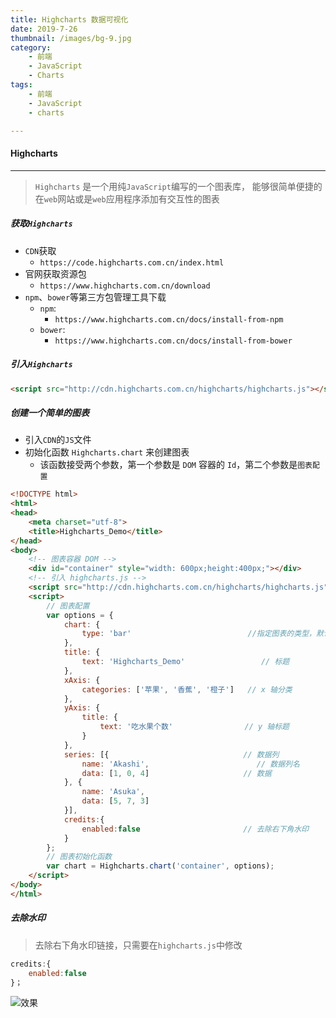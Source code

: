 ```yaml
---
title: Highcharts 数据可视化
date: 2019-7-26
thumbnail: /images/bg-9.jpg
category: 
    - 前端
    - JavaScript
    - Charts
tags: 
    - 前端
    - JavaScript
    - charts

---
```


#### Highcharts
---

> `Highcharts` 是一个用纯`JavaScript`编写的一个图表库， 能够很简单便捷的在`web`网站或是`web`应用程序添加有交互性的图表

<!-- more -->

##### 获取`Highcharts`

- `CDN`获取
    - `https://code.highcharts.com.cn/index.html`
- 官网获取资源包
    - `https://www.highcharts.com.cn/download`
- `npm`、`bower`等第三方包管理工具下载
    - `npm`:
        - `https://www.highcharts.com.cn/docs/install-from-npm`
    - `bower`:
        - `https://www.highcharts.com.cn/docs/install-from-bower`

##### 引入`Highcharts`

```html
<script src="http://cdn.highcharts.com.cn/highcharts/highcharts.js"></script>
```

##### 创建一个简单的图表

- 引入`CDN`的`JS`文件
- 初始化函数 `Highcharts.chart` 来创建图表
    - 该函数接受两个参数，第一个参数是 `DOM` 容器的 `Id`，第二个参数是`图表配置`

```html
<!DOCTYPE html>
<html>
<head>
    <meta charset="utf-8">
    <title>Highcharts_Demo</title>
</head>
<body>
    <!-- 图表容器 DOM -->
    <div id="container" style="width: 600px;height:400px;"></div>
    <!-- 引入 highcharts.js -->
    <script src="http://cdn.highcharts.com.cn/highcharts/highcharts.js"></script>
    <script>
        // 图表配置
        var options = {
            chart: {
                type: 'bar'                          //指定图表的类型，默认是折线图（line）
            },
            title: {
                text: 'Highcharts_Demo'                 // 标题
            },
            xAxis: {
                categories: ['苹果', '香蕉', '橙子']   // x 轴分类
            },
            yAxis: {
                title: {
                    text: '吃水果个数'                // y 轴标题
                }
            },
            series: [{                              // 数据列
                name: 'Akashi',                        // 数据列名
                data: [1, 0, 4]                     // 数据
            }, {
                name: 'Asuka',
                data: [5, 7, 3]
            }],
            credits:{
                enabled:false                       // 去除右下角水印
            }
        };
        // 图表初始化函数
        var chart = Highcharts.chart('container', options);
    </script>
</body>
</html>
```

##### 去除水印

> 去除右下角水印链接，只需要在`highcharts.js`中修改

```js
credits:{
    enabled:false
}；
```

![效果](http://ww1.sinaimg.cn/large/9c62a0cfly1g5ddzbrb0cj215e0memxp.jpg)
